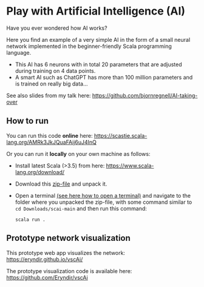 # Play with Artificial Intelligence (AI)

Have you ever wondered how AI works? 

Here you find an example of a very simple AI in the form of a small neural network implemented in the beginner-friendly Scala programming language. 

* This AI has 6 neurons with in total 20 parameters that are adjusted during training on 4 data points. 
* A smart AI such as ChatGPT has more than 100 million parameters and is trained on really big data...

See also slides from my talk here: https://github.com/bjornregnell/AI-taking-over 

## How to run

You can run this code **online** here: https://scastie.scala-lang.org/AMRk3JkJQuaFAij6uJ4InQ

Or you can run it **locally** on your own machine as follows:

* Install latest Scala (>3.5) from here: https://www.scala-lang.org/download/

* Download this [zip-file](https://github.com/bjornregnell/scai/archive/refs/heads/main.zip) and unpack it. 

* Open a terminal [(see here how to open a terminal)](https://www.youtube.com/results?search_query=how+to+open+terminal) and navigate to the folder where you unpacked the zip-file, with some command similar to `cd Downloads/scai-main` and then run this command:

  ```
  scala run .
  ```

## Prototype network visualization

This prototype web app visualizes the network: https://eryndir.github.io/vscAi/ 

The prototype visualization code is available here: https://github.com/Eryndir/vscAi
